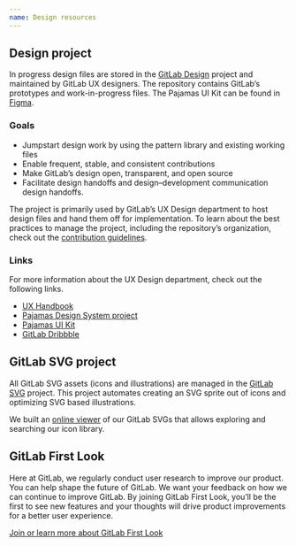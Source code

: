 ```yaml
---
name: Design resources
---
```


## Design project

In progress design files are stored in the [GitLab Design](https://gitlab.com/gitlab-org/gitlab-design) project and maintained by GitLab UX designers. The repository contains GitLab’s prototypes and work-in-progress files. The Pajamas UI Kit can be found in [Figma](https://www.figma.com/file/qEddyqCrI7kPSBjGmwkZzQ/Pajamas-UI-Kit---Beta).

### Goals

- Jumpstart design work by using the pattern library and existing working files
- Enable frequent, stable, and consistent contributions
- Make GitLab’s design open, transparent, and open source
- Facilitate design handoffs and design–development communication design handoffs.

The project is primarily used by GitLab’s UX Design department to host design files and hand them off for implementation. To learn about the best practices to manage the project, including the repository’s organization, check out the [contribution guidelines](https://gitlab.com/gitlab-org/gitlab-design/blob/master/CONTRIBUTING.md).

### Links

For more information about the UX Design department, check out the following links.

- [UX Handbook](https://about.gitlab.com/handbook/engineering/ux/)
- [Pajamas Design System project](https://gitlab.com/gitlab-org/gitlab-services/design.gitlab.com)
- [Pajamas UI Kit](https://www.figma.com/file/qEddyqCrI7kPSBjGmwkZzQ/Pajamas-UI-Kit)
- [GitLab Dribbble](https://dribbble.com/gitlab)

## GitLab SVG project

All GitLab SVG assets (icons and illustrations) are managed in the [GitLab SVG](https://gitlab.com/gitlab-org/gitlab-svgs) project. This project automates creating an SVG sprite out of icons and optimizing SVG based illustrations.

We built an [online viewer](http://gitlab-org.gitlab.io/gitlab-svgs/) of our GitLab SVGs that allows exploring and searching our icon library.

## GitLab First Look

Here at GitLab, we regularly conduct user research to improve our product. You can help shape the future of GitLab. We want your feedback on how we can continue to improve GitLab. By joining GitLab First Look, you’ll be the first to see new features and your thoughts will drive product improvements for a better user experience.

[Join or learn more about GitLab First Look](https://about.gitlab.com/community/gitlab-first-look/index.html)
